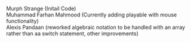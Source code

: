 Murph Strange (Initail Code)  
Muhammad Farhan Mahmood (Currently adding playable with mouse functionality)  
Alexis Pandaan (reworked algebraic notation to be handled with an array rather than aa switch statement, other improvements)
